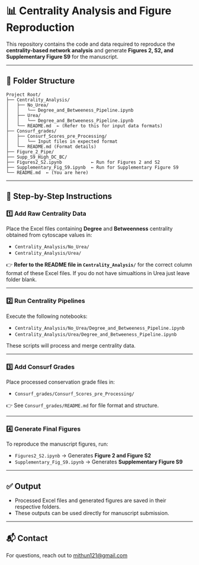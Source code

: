 
# 📊 Centrality Analysis and Figure Reproduction

This repository contains the code and data required to reproduce the **centrality-based network analysis** and generate **Figures 2, S2, and Supplementary Figure S9** for the manuscript.

---

## 📁 Folder Structure

```
Project Root/
├── Centrality_Analysis/
│   ├── No_Urea/
│   │   └── Degree_and_Betweeness_Pipeline.ipynb
│   ├── Urea/
│   │   └── Degree_and_Betweeness_Pipeline.ipynb
│   └── README.md  ← (Refer to this for input data formats)
├── Consurf_grades/
│   ├── Consurf_Scores_pre_Processing/
│   │   └── Input files in expected format
│   └── README.md (Format details)
├── Figure_2_Pipe/
├── Supp_S9_High_DC_BC/
├── Figures2_S2.ipynb           ← Run for Figures 2 and S2
├── Supplementary_Fig_S9.ipynb  ← Run for Supplementary Figure S9
└── README.md  ← (You are here)
```

---

## 🧾 Step-by-Step Instructions

### 1️⃣ Add Raw Centrality Data

Place the Excel files containing **Degree** and **Betweenness** centrality obtained from cytoscape values in:

- `Centrality_Analysis/No_Urea/`
- `Centrality_Analysis/Urea/`

👉 **Refer to the README file in `Centrality_Analysis/`** for the correct column format of these Excel files. If you do not have simualtions in Urea just leave folder blank. 

---

### 2️⃣ Run Centrality Pipelines

Execute the following notebooks:

- `Centrality_Analysis/No_Urea/Degree_and_Betweeness_Pipeline.ipynb`
- `Centrality_Analysis/Urea/Degree_and_Betweeness_Pipeline.ipynb`

These scripts will process and merge centrality data.

---

### 3️⃣ Add Consurf Grades

Place processed conservation grade files in:

- `Consurf_grades/Consurf_Scores_pre_Processing/`

👉 See `Consurf_grades/README.md` for file format and structure.

---

### 4️⃣ Generate Final Figures

To reproduce the manuscript figures, run:

- `Figures2_S2.ipynb` → Generates **Figure 2 and Figure S2**
- `Supplementary_Fig_S9.ipynb` → Generates **Supplementary Figure S9**

---

## ✅ Output

- Processed Excel files and generated figures are saved in their respective folders.
- These outputs can be used directly for manuscript submission.

---

## 📬 Contact

For questions, reach out to mithun121@gmail.com
